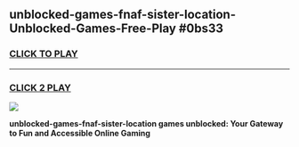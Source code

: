
## unblocked-games-fnaf-sister-location-Unblocked-Games-Free-Play #0bs33
<h3>
<a href="https://us.freeplayer.one?title=unblocked-games-fnaf-sister-location&ref=9M">CLICK TO PLAY</a></h3>
<hr>

<h3>
<a href="https://us.freeplayer.one?title=unblocked-games-fnaf-sister-location&ref=9M">CLICK 2 PLAY</a>
  
</h3>

<a href="https://us.freeplayer.one?title=unblocked-games-fnaf-sister-location&ref=9M"><img src="https://clearcache.store/games.png"></a>


**unblocked-games-fnaf-sister-location games unblocked: Your Gateway to Fun and Accessible Online Gaming**
